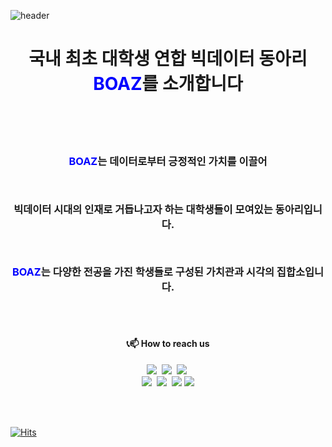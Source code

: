 ![header](https://capsule-render.vercel.app/api?type=waving&color=12)

##  

<h1 align="center">국내 최초 대학생 연합 빅데이터 동아리 <span style="color:blue">BOAZ</span>를 소개합니다</h1>
</br></br></br>

<h3 align="center">
  
<span style="color:blue">BOAZ</span>는 데이터로부터 긍정적인 가치를 이끌어
  
</br>

빅데이터 시대의 인재로 거듭나고자 하는 대학생들이 모여있는 동아리입니다.

</br>

<span style="color:blue">BOAZ</span>는 다양한 전공을 가진 학생들로 구성된 가치관과 시각의 집합소입니다.

</h3>



</br></br>




<h4 align="center"><b>📞📫 How to reach us</b></h3>

<p align="center">
<a href="mailto:boaz.bigdata@gmail.com"> <img src="https://img.shields.io/badge/Gmail-d14836?style=flat-square&logo=Gmail&logoColor=white&link=mailto:boaz.bigdata@gmail.com"/></a>&nbsp 
<a href="https://www.facebook.com/BOAZbigdata"><img src="https://img.shields.io/badge/Facebook-1877F2?style=flat-square&logo=Facebook&logoColor=white"/></a>&nbsp 
<a href="https://instagram.com/boaz_bigdata"><img src="https://img.shields.io/badge/Instagram-E4405F?style=flat-square&logo=Instagram&logoColor=white"/></a>&nbsp 
<br/>
<a href="https://blog.naver.com/boazbigdata"><img src="https://img.shields.io/badge/Naver Blog-03C75A?style=flat-square&logo=Naver&logoColor=white"/></a>&nbsp 
<a href="https://public.tableau.com/app/profile/boaz.visualization#!/?newProfile=&activeTab=0"><img src="https://img.shields.io/badge/Tableau Public-E97627?style=flat-square&logo=Tableau&logoColor=white"/></a>&nbsp 
<a href="https://www.youtube.com/channel/UCSniI26A56n2QZ71opJtTUg"><img src="https://img.shields.io/badge/YouTube-FF0000?style=flat-square&logo=YouTube&logoColor=white"/></a>
<a href="https://www.slideshare.net/BOAZbigdata"><img src="https://img.shields.io/badge/Slide Share-E4637C?style=flat-square&logo=Slides&logoColor=white"/></a>

<br/><br/>
 
</p>

[![Hits](https://hits.seeyoufarm.com/api/count/incr/badge.svg?url=https%3A%2F%2Fgithub.com%2FBOAZ-bigdata&count_bg=%2379C83D&title_bg=%23555555&icon=&icon_color=%23E7E7E7&title=hits&edge_flat=false)](https://hits.seeyoufarm.com)
  





